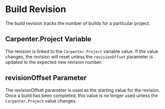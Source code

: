# Build Revision

The build revision tracks the number of builds for a particular project.

## Carpenter.Project Variable

The revision is linked to the `Carpenter.Project` variable value. If the value changes, the revision will reset unless
the `revisionOffset` parameter is updated to the expected new revision number.

## revisionOffset Parameter

The revisionOffset parameter is used as the starting value for the revision. Once a build has been completed, this
value is no longer used unless the `Carpenter.Project` value changes.
